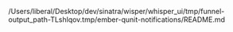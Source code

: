 /Users/liberal/Desktop/dev/sinatra/wisper/whisper_ui/tmp/funnel-output_path-TLshlqov.tmp/ember-qunit-notifications/README.md
